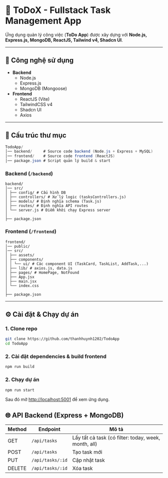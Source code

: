 # 📝 ToDoX - Fullstack Task Management App

Ứng dụng quản lý công việc (**ToDo App**) được xây dựng với **Node.js, Express.js, MongoDB, ReactJS, Tailwind v4, Shadcn UI**.

---

## 🚀 Công nghệ sử dụng
- **Backend**
  - Node.js
  - Express.js
  - MongoDB (Mongoose)
- **Frontend**
  - ReactJS (Vite)
  - TailwindCSS v4
  - Shadcn UI
  - Axios

---

## 📁 Cấu trúc thư mục
```tes
TodoApp/
│── backend/     # Source code backend (Node.js + Express + MySQL)
│── frontend/    # Source code frontend (ReactJS)
│── package.json # Script quản lý build & start
```
### Backend (`/backend`)
```test
backend/
│── src/
│ ├── config/ # Cấu hình DB
│ ├── controllers/ # Xử lý logic (tasksControllers.js)
│ ├── models/ # Định nghĩa schema (Task.js)
│ ├── routes/ # Định nghĩa API routes
│ └── server.js # Điểm khởi chạy Express server
│
├── package.json
```
### Frontend (`/frontend`)
```test
frontend/
│── public/
│── src/
│ ├── assets/
│ ├── components/
│ │ └── ui/ # Các component UI (TaskCard, TaskList, AddTask,...)
│ ├── lib/ # axios.js, data.js
│ ├── pages/ # HomePage, NotFound
│ ├── App.jsx
│ ├── main.jsx
│ └── index.css
│
├── package.json
```
---
## ⚙️ Cài đặt & Chạy dự án

### 1. Clone repo
```bash
git clone https://github.com/thanhhuynh1202/TodoApp
cd TodoApp
```
### 2. Cài đặt dependencies & build frontend
```bash
npm run build
```
### 2. Chạy dự án
```bash
npm run start
```
Sau đó mở [http://localhost:5001](http://localhost:5001) để xem ứng dụng.
## 🌐 API Backend (Express + MongoDB)

| Method | Endpoint       | Mô tả                                                |
|--------|----------------|------------------------------------------------------|
| GET    | `/api/tasks`   | Lấy tất cả task (có filter: today, week, month, all) |
| POST   | `/api/tasks`   | Tạo task mới                                         |
| PUT    | `/api/tasks/:id` | Cập nhật task                                      |
| DELETE | `/api/tasks/:id` | Xóa task                                           |


